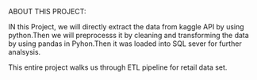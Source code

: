 ABOUT THIS PROJECT:

IN this Project, we will directly extract the data from kaggle API by using python.Then we will preprocesss it by cleaning and transforming the data by using pandas in Pyhon.Then it was loaded into SQL sever for further analsysis.

This entire project walks us through ETL pipeline for retail data set.
